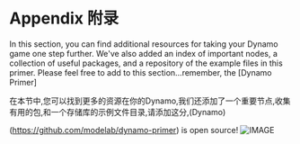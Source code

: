 # Appendix  附录

In this section, you can find additional resources for taking your Dynamo game one step further. We've also added an index of important nodes, a collection of useful packages, and a repository of the example files in this primer. Please feel free to add to this section...remember, the [Dynamo Primer]

在本节中,您可以找到更多的资源在你的Dynamo,我们还添加了一个重要节点,收集有用的包,和一个存储库的示例文件目录,请添加这分,(Dynamo)

(https://github.com/modelab/dynamo-primer) is open source!
![IMAGE](images/A/a-cover.png)

